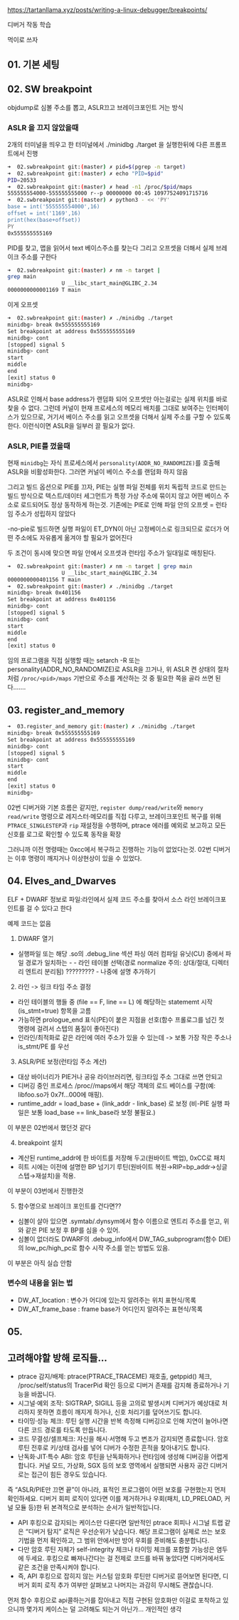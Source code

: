 ## 
https://tartanllama.xyz/posts/writing-a-linux-debugger/breakpoints/

디버거 작동 학습

먹이로 쓰자

## 01. 기본 세팅

## 02. SW breakpoint
objdump로 심볼 주소를 뽑고, ASLR끄고 브레이크포인트 거는 방식

### ASLR 을 끄지 않았을때
2개의 터미널을 띄우고 한 터미널에서 ./minidbg ./target 을 실행한뒤에 다른 프롬프트에서 진행

```bash
➜  02.swbreakpoint git:(master) ✗ pid=$(pgrep -n target)
➜  02.swbreakpoint git:(master) ✗ echo "PID=$pid"
PID=20533
➜  02.swbreakpoint git:(master) ✗ head -n1 /proc/$pid/maps
555555554000-555555555000 r--p 00000000 00:45 10977524091715716          /mnt/d/git/ptrace_practice/02.swbreakpoint/target
➜  02.swbreakpoint git:(master) ✗ python3 - << 'PY'
base = int('555555554000',16)
offset = int('1169',16)
print(hex(base+offset))
PY
0x555555555169
```
PID를 찾고, 맵을 읽어서 text 베이스주소를 찾는다
그리고 오프셋을 더해서 실제 브레이크 주소를 구한다

```bash
➜  02.swbreakpoint git:(master) ✗ nm -n target |
grep main
                 U __libc_start_main@GLIBC_2.34
0000000000001169 T main
```
이게 오프셋

```bash
➜  02.swbreakpoint git:(master) ✗ ./minidbg ./target
minidbg> break 0x555555555169
Set breakpoint at address 0x555555555169
minidbg> cont
[stopped] signal 5
minidbg> cont
start
middle
end
[exit] status 0
minidbg>
```

ASLR로 인해서 base address가 랜덤화 되어 오프셋만 아는걸로는 실제 위치를 바로 찾을 수 없다.
그런데 커널이 현재 프로세스의 메모리 배치를 그대로 보여주는 인터페이스가 있으므로, 거기서 베이스 주소를 읽고 오프셋을 더해서 실제 주소를 구할 수 있도록 한다. 이런식이면 ASLR을 일부러 끌 필요가 없다.

### ASLR, PIE를 껐을때

현재 `minidbg`는 자식 프로세스에서 `personality(ADDR_NO_RANDOMIZE)`를 호출해 ASLR을 비활성화한다. 그러면 커널이 베이스 주소를 랜덤화 하지 않음

그리고 빌드 옵션으로 PIE를 끄자, PIE는 실행 파일 전체를 위치 독립적 코드로 만드는 빌드 방식으로 텍스트/데이터 세그먼트가 특정 가상 주소에 묶이지 않고 어떤 베이스 주소로 로드되어도 정상 동작하게 하는것. 기존에는 PIE로 인해 파일 안의 오프셋 = 런타임 주소가 성립하지 않았다

-no-pie로 빌드하면 실행 파일이 ET_DYN이 아닌 고정베이스로 링크되므로 로더가 어떤 주소에도 자유롭게 옮겨야 할 필요가 없어진다

두 조건이 동시에 맞으면 파일 안에서 오프셋과 런타임 주소가 일대일로 매칭된다.

```bash
➜  02.swbreakpoint git:(master) ✗ nm -n target | grep main
                 U __libc_start_main@GLIBC_2.34
0000000000401156 T main
➜  02.swbreakpoint git:(master) ✗ ./minidbg ./target
minidbg> break 0x401156
Set breakpoint at address 0x401156
minidbg> cont
[stopped] signal 5
minidbg> cont
start
middle
end
[exit] status 0
```

임의 프로그램을 직접 실행할 때는 setarch -R 또는 personality(ADDR_NO_RANDOMIZE)로 ASLR을 끄거나, 위 ASLR 켠 상태의 절차처럼 `/proc/<pid>/maps` 기반으로 주소를 계산하는 것 중 필요한 쪽을 골라 쓰면 된다.......

## 03. register_and_memory

```bash
➜  03.register_and_memory git:(master) ✗ ./minidbg ./target
minidbg> break 0x555555555169
Set breakpoint at address 0x555555555169
minidbg> cont
[stopped] signal 5
minidbg> cont
start
middle
end
[exit] status 0
minidbg>
```
02번 디버거와 기본 흐름은 같지만, `register dump/read/write`와 `memory read/write` 명령으로 레지스터·메모리를 직접 다루고, 브레이크포인트 복구를 위해 `PTRACE_SINGLESTEP`과 `rip` 재설정을 수행하며, ptrace 에러를 예외로 보고하고 모든 신호를 로그로 확인할 수 있도록 동작을 확장

그러니까 이전 명령때는 0xcc에서 복구하고 진행하는 기능이 없었다는것. 02번 디버거는 이후 명령이 깨지거나 이상현상이 있을 수 있었다.

## 04. Elves_and_Dwarves
ELF + DWARF 정보로 파일:라인에서 실제 코드 주소를 찾아서 소스 라인 브레이크포인트를 걸 수 있다고 한다

예제 코드는 없음

1. DWARF 열기
- 실행파일 또는 해당 .so의 .debug_line 섹션 파싱
여러 컴파일 유닛(CU) 중에서 파일 경로가 일치하는 - - 라인 테이블 선택(경로 normalize 주의: 상대/절대, 디렉터리 엔트리 분리됨) ????????? - 나중에 설명 추가하기

2. 라인 -> 링크 타임 주소 결정
- 라인 테이블의 행들 중 (file == F, line == L) 에 해당하는 statememt 시작 (is_stmt=true) 항목을 고름
- 가능하면 prologue_end 표식(PE)이 붙은 지점을 선호(함수 프롤로그를 넘긴 첫 명령에 걸려서 스텝의 품질이 좋아진다)
- 인라인/최적화로 같은 라인에 여러 주소가 있을 수 있는데 -> 보통 가장 작은 주소나 is_stmt/PE 를 우선

3. ASLR/PIE 보정(런타임 주소 계산)
- 대상 바이너리가 PIE거나 공유 라이브러리면, 링크타임 주소 그대로 쓰면 안되고
- 디버깅 중인 프로세스 /proc/<pid>/maps에서 해당 객체의 로드 베이스를 구함(예: libfoo.so가 0x7f...000에 매핑).
- runtime_addr = load_base + (link_addr - link_base) 로 보정 (비-PIE 실행 파일은 보통 load_base == link_base라 보정 불필요.)

이 부분은 02번에서 했던것 같다

4. breakpoint 설치
- 계산된 runtime_addr에 한 바이트를 저장해 두고(원바이트 백업), 0xCC로 패치
- 히트 시에는 이전에 설명한 BP 넘기기 루틴(원바이트 복원→RIP=bp_addr→싱글스텝→재설치)을 적용.

이 부분이 03번에서 진행한것

5. 함수명으로 브레이크 포인트를 건다면??
- 심볼이 살아 있으면 .symtab/.dynsym에서 함수 이름으로 엔트리 주소를 얻고, 위와 같은 PIE 보정 후 BP를 심을 수 있어.
- 심볼이 없더라도 DWARF의 .debug_info에서 DW_TAG_subprogram(함수 DIE) 의 low_pc/high_pc로 함수 시작 주소를 얻는 방법도 있음.

이 부분은 아직 실습 안함

### 변수의 내용을 읽는 법
- DW_AT_location : 변수가 어디에 있는지 알려주는 위치 표현식/목록
- DW_AT_frame_base : frame base가 어디인지 알려주는 표현식/목록

## 05. 

## 고려해야할 방해 로직들...

- ptrace 감지/배제: ptrace(PTRACE_TRACEME) 재호출, getppid() 체크, /proc/self/status의 TracerPid 확인 등으로 디버거 존재를 감지해 종료하거나 기능을 바꿉니다.
- 시그널·예외 조작: SIGTRAP, SIGILL 등을 고의로 발생시켜 디버거가 예상대로 처리하지 못하면 흐름이 깨지게 하거나, 신호 처리기를 덮어쓰기도 합니다.
- 타이밍·성능 체크: 루틴 실행 시간을 반복 측정해 디버깅으로 인해 지연이 늘어나면 다른 코드 경로를 타도록 만듭니다.
- 코드 무결성/셀프체크: 자신을 해시·서명해 두고 변조가 감지되면 종료합니다. 암호 루틴 전후로 키/상태 검사를 넣어 디버가 수정한 흔적을 찾아내기도 합니다.
- 난독화·JIT·특수 ABI: 암호 루틴을 난독화하거나 런타임에 생성해 디버깅을 어렵게 합니다. 커널 모드, 가상화, SGX 등의 보호 영역에서 실행되면 사용자 공간 디버거로는 접근이 힘든 경우도 있습니다.

즉 “ASLR/PIE만 끄면 끝”이 아니라, 표적인 프로그램이 어떤 보호를 구현했는지 먼저 확인하세요. 디버거 회피 로직이 있다면 이를 제거하거나 우회(패치, LD_PRELOAD, 커널 모듈 등)한 뒤 본격적으로 분석하는 순서가 일반적입니다.


- API 후킹으로 감지되는 케이스만 다룬다면 일반적인 ptrace 회피나 시그널 트랩 같은 “디버거 탐지” 로직은 우선순위가 낮습니다. 해당 프로그램이 실제로 쓰는 보호 기법을 먼저 확인하고, 그 범위 안에서만 방어 우회를 준비해도 충분합니다.
- 다만 암호 루틴 자체가 self-integrity 체크나 타이밍 체크를 포함할 가능성은 염두에 두세요. 후킹으로 빠져나간다는 걸 전제로 코드를 바꿔 놓았다면 디버거에서도 같은 조건을 만족시켜야 합니다.
- 즉, API 후킹으로 잡히지 않는 커스텀 암호화 루틴만 디버거로 뜯어보면 된다면, 디버거 회피 로직 추가 여부만 살펴보고 나머지는 과감히 무시해도 괜찮습니다.

먼저 함수 후킹으로 api콜하는거를 잡아내고 직접 구현된 암호화만 이걸로 포착하고 있으니까 몇가지 케이스는 덜 고려해도 되는거 아닌가... 개인적인 생각

